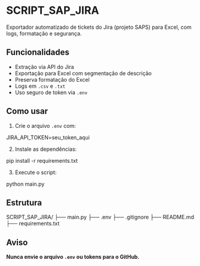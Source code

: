 # SCRIPT_SAP_JIRA

Exportador automatizado de tickets do Jira (projeto SAPS) para Excel, com logs, formatação e segurança.

## Funcionalidades

- Extração via API do Jira
- Exportação para Excel com segmentação de descrição
- Preserva formatação do Excel
- Logs em `.csv` e `.txt`
- Uso seguro de token via `.env`

## Como usar

1. Crie o arquivo `.env` com:

JIRA_API_TOKEN=seu_token_aqui

2. Instale as dependências:

pip install -r requirements.txt

3. Execute o script:

python main.py

## Estrutura

SCRIPT_SAP_JIRA/
├── main.py
├── .env
├── .gitignore
├── README.md
├── requirements.txt

## Aviso

**Nunca envie o arquivo `.env` ou tokens para o GitHub.**


